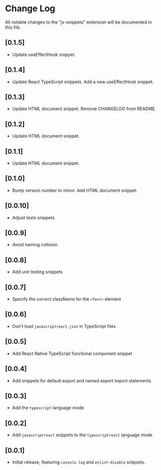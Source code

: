 # Change Log

All notable changes to the "js-snippets" extension will be documented in this file.

## [0.1.5]

- Update useEffectHook snippet.

## [0.1.4]

- Update React TypeScript snippets. Add a new useEffectHook snippet.

## [0.1.3]

- Update HTML document snippet. Remove CHANGELOG from README.

## [0.1.2]

- Update HTML document snippet.

## [0.1.1]

- Update HTML document snippet.

## [0.1.0]

- Bump version number to minor. Add HTML document snippet.

## [0.0.10]

- Adjust tests snippets

## [0.0.9]

- Avoid naming collision

## [0.0.8]

- Add unit testing snippets

## [0.0.7]

- Specify the correct className for the `<Text>` element

## [0.0.6]

- Don't load `javascriptreact.json` in TypeScript files

## [0.0.5]

- Add React Native TypeScript functional component snippet

## [0.0.4]

- Add snippets for default export and named export import statements

## [0.0.3]

- Add the `typescript` language mode

## [0.0.2]

- Add `javascriptreact` snippets to the `typescriptreact` language mode

## [0.0.1]

- Initial release, featuring `console.log` and `eslint-disable` snippets.
